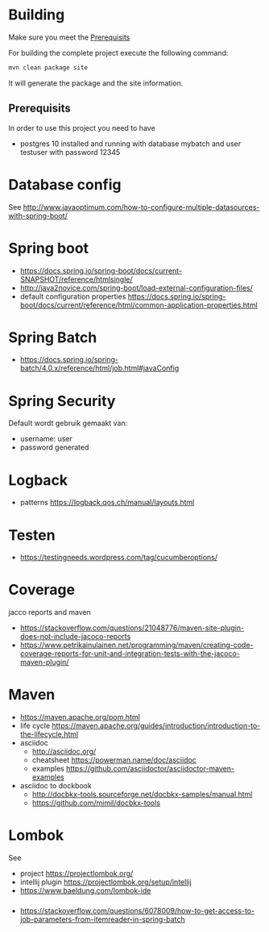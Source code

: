 # Building
Make sure you meet the [Prerequisits](##Prerequisits)

For building the complete project execute the following command:
```bash
mvn clean package site
```
It will generate the package and the site information.
## Prerequisits
In order to use this project you need to have
- postgres 10 installed and running with database mybatch and user testuser with password 12345

# Database config
See http://www.javaoptimum.com/how-to-configure-multiple-datasources-with-spring-boot/

# Spring boot
- https://docs.spring.io/spring-boot/docs/current-SNAPSHOT/reference/htmlsingle/
- http://java2novice.com/spring-boot/load-external-configuration-files/
- default configuration properties https://docs.spring.io/spring-boot/docs/current/reference/html/common-application-properties.html

# Spring Batch
- https://docs.spring.io/spring-batch/4.0.x/reference/html/job.html#javaConfig

# Spring Security
Default wordt gebruik gemaakt van:
- username: user
- password generated

# Logback
- patterns https://logback.qos.ch/manual/layouts.html

# Testen
- https://testingneeds.wordpress.com/tag/cucumberoptions/

# Coverage
jacco reports and maven
- https://stackoverflow.com/questions/21048776/maven-site-plugin-does-not-include-jacoco-reports
- https://www.petrikainulainen.net/programming/maven/creating-code-coverage-reports-for-unit-and-integration-tests-with-the-jacoco-maven-plugin/

# Maven
- https://maven.apache.org/pom.html 
- life cycle https://maven.apache.org/guides/introduction/introduction-to-the-lifecycle.html
- asciidoc
    - http://asciidoc.org/ 
    - cheatsheet https://powerman.name/doc/asciidoc
    - examples https://github.com/asciidoctor/asciidoctor-maven-examples
- asciidoc to dockbook 
    - http://docbkx-tools.sourceforge.net/docbkx-samples/manual.html
    - https://github.com/mimil/docbkx-tools

# Lombok
See 
- project https://projectlombok.org/
- intellij plugin https://projectlombok.org/setup/intellij
- https://www.baeldung.com/lombok-ide 

###
- https://stackoverflow.com/questions/6078009/how-to-get-access-to-job-parameters-from-itemreader-in-spring-batch